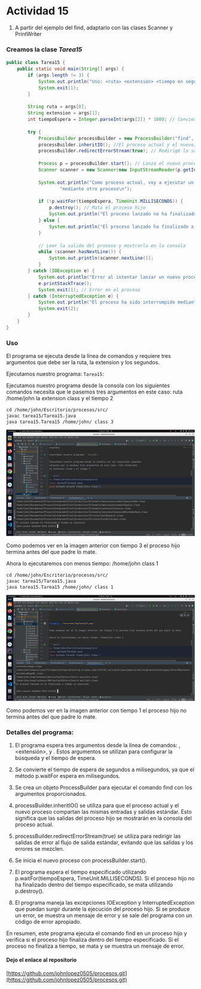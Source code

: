 # Actividad 15

1. A partir del ejemplo del find, adaptarlo con las clases Scanner y PrintWriter

### Creamos la clase *Tarea15*

```java
public class Tarea15 {
    public static void main(String[] args) {
        if (args.length != 3) {
            System.out.println("Uso: <ruta> <extensión> <tiempo en segundos>");
            System.exit(1);
        }

        String ruta = args[0];
        String extension = args[1];
        int tiempoEspera = Integer.parseInt(args[2]) * 1000; // Convierte segundos a milisegundos

        try {
            ProcessBuilder processBuilder = new ProcessBuilder("find", ruta, "-name", "*." + extension);
            processBuilder.inheritIO(); //El proceso actual y el nuevo, utilizan las mismas E/S
            processBuilder.redirectErrorStream(true); // Redirige la salida de error al proceso actual

            Process p = processBuilder.start(); // Lanza el nuevo proceso
            Scanner scanner = new Scanner(new InputStreamReader(p.getInputStream()));

            System.out.println("Como proceso actual, voy a ejecutar un comando find por un tiempo" +
                    "mediante otro proceso\n");

            if (!p.waitFor(tiempoEspera, TimeUnit.MILLISECONDS)) {
                p.destroy(); // Mata el proceso hijo
                System.out.println("El proceso lanzado no ha finalizado a tiempo su ejecución\n");
            } else {
                System.out.println("El proceso lanzado ha finalizado a tiempo su ejecución");
            }

            // Leer la salida del proceso y mostrarla en la consola
            while (scanner.hasNextLine()) {
                System.out.println(scanner.nextLine());
            }
        } catch (IOException e) {
            System.out.println("Error al intentar lanzar un nuevo proceso. Pedimos información detallada\n");
            e.printStackTrace();
            System.exit(1); // Error en el proceso
        } catch (InterruptedException e) {
            System.out.println("El proceso ha sido interrumpido mediante interrupción\n");
            System.exit(2);
        }
    }
}
```
### Uso

El programa se ejecuta desde la línea de comandos y requiere tres argumentos que debe ser la ruta, la extension y los
segundos.

Ejecutamos nuestro programa: `Tarea15`:

Ejecutamos nuestro programa desde la consola con los siguientes comandos
necesita que le pasemos tres argumentos en este caso: ruta /home/john
la extension class y el tiempo 2

```shell
cd /home/john/Escritorio/procesos/src/ 
javac tarea15/Tarea15.java              
java tarea15.Tarea15 /home/john/ class 3  

```

![img1](../recursos/imgTarea15.png)

Como podemos ver en la imagen anterior con tiempo 3 el proceso hijo termina antes del que padre lo mate.

Ahora lo ejecutaremos con menos tiempo: /home/john class 1

```shell
cd /home/john/Escritorio/procesos/src/ 
javac tarea15/Tarea15.java              
java tarea15.Tarea15 /home/john/ class 1  

```

![img1](../recursos/imgTarea15-1.png)

Como podemos ver en la imagen anterior con tiempo 1 el proceso hijo no termina antes del que padre lo mate.

### Detalles del programa:

1. El programa espera tres argumentos desde la línea de comandos: <ruta>, <extensión>, y <tiempo en segundos>. Estos
   argumentos se utilizan para configurar la búsqueda y el tiempo de espera.

2. Se convierte el tiempo de espera de segundos a milisegundos, ya que el método p.waitFor espera en milisegundos.

3. Se crea un objeto ProcessBuilder para ejecutar el comando find con los argumentos proporcionados.

4. processBuilder.inheritIO() se utiliza para que el proceso actual y el nuevo proceso compartan las mismas entradas y
   salidas estándar. Esto significa que las salidas del proceso hijo se mostrarán en la consola del proceso actual.

5. processBuilder.redirectErrorStream(true) se utiliza para redirigir las salidas de error al flujo de salida estándar,
   evitando que las salidas y los errores se mezclen.

6. Se inicia el nuevo proceso con processBuilder.start().

7. El programa espera el tiempo especificado utilizando p.waitFor(tiempoEspera, TimeUnit.MILLISECONDS). Si el proceso
   hijo no ha finalizado dentro del tiempo especificado, se mata utilizando p.destroy().

8. El programa maneja las excepciones IOException y InterruptedException que puedan surgir durante la ejecución del
   proceso hijo. Si se produce un error, se muestra un mensaje de error y se sale del programa con un código de error
   apropiado.

En resumen, este programa ejecuta el comando find en un proceso hijo y verifica si el proceso hijo finaliza dentro del
tiempo especificado. Si el proceso no finaliza a tiempo, se mata y se muestra un mensaje de error.

#### Dejo el enlace al repositorio
[https://github.com/johnlopez0505/procesos.git](https://github.com/johnlopez0505/procesos.git)